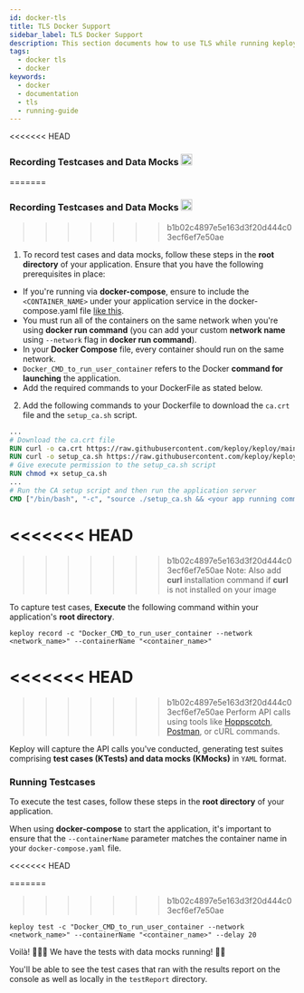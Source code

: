 ```yaml
---
id: docker-tls
title: TLS Docker Support
sidebar_label: TLS Docker Support
description: This section documents how to use TLS while running keploy via docker.
tags:
  - docker tls
  - docker
keywords:
  - docker
  - documentation
  - tls
  - running-guide
---
```


<<<<<<< HEAD
### Recording Testcases and Data Mocks <img src="https://cdn4.iconfinder.com/data/icons/logos-and-brands/512/97_Docker_logo_logos-512.png" width="20" height="20"/> 
=======
### Recording Testcases and Data Mocks <img src="https://cdn4.iconfinder.com/data/icons/logos-and-brands/512/97_Docker_logo_logos-512.png" width="20" height="20"/>
>>>>>>> b1b02c4897e5e163d3f20d444c03ecf6ef7e50ae

1. To record test cases and data mocks, follow these steps in the **root directory** of your application. Ensure that you have the following prerequisites in place:

- If you're running via **docker-compose**, ensure to include the `<CONTAINER_NAME>` under your application service in the docker-compose.yaml file [like this](https://github.com/keploy/samples-python/blob/9d6cf40da2eb75f6e035bedfb30e54564785d5c9/flask-mongo/docker-compose.yml#L14).
- You must run all of the containers on the same network when you're using **docker run command** (you can add your custom **network name** using `--network` flag in **docker run command**).
- In your **Docker Compose** file, every container should run on the same network.
- `Docker_CMD_to_run_user_container` refers to the Docker **command for launching** the application.
- Add the required commands to your DockerFile as stated below.

2. Add the following commands to your Dockerfile to download the `ca.crt` file and the `setup_ca.sh` script.

```Dockerfile
...
# Download the ca.crt file
RUN curl -o ca.crt https://raw.githubusercontent.com/keploy/keploy/main/pkg/proxy/asset/ca.crt
RUN curl -o setup_ca.sh https://raw.githubusercontent.com/keploy/keploy/main/pkg/proxy/asset/setup_ca.sh
# Give execute permission to the setup_ca.sh script
RUN chmod +x setup_ca.sh
...
# Run the CA setup script and then run the application server
CMD ["/bin/bash", "-c", "source ./setup_ca.sh && <your app running command>"]
```
<<<<<<< HEAD
=======

>>>>>>> b1b02c4897e5e163d3f20d444c03ecf6ef7e50ae
Note: Also add **curl** installation command if **curl** is not installed on your image

To capture test cases, **Execute** the following command within your application's **root directory**.

```shell
keploy record -c "Docker_CMD_to_run_user_container --network <network_name>" --containerName "<container_name>"
```
<<<<<<< HEAD
=======

>>>>>>> b1b02c4897e5e163d3f20d444c03ecf6ef7e50ae
Perform API calls using tools like [Hoppscotch](https://hoppscotch.io/), [Postman](https://www.postman.com/), or cURL commands.

Keploy will capture the API calls you've conducted, generating test suites comprising **test cases (KTests) and data mocks (KMocks)** in `YAML` format.

### Running Testcases

To execute the test cases, follow these steps in the **root directory** of your application.

When using **docker-compose** to start the application, it's important to ensure that the `--containerName` parameter matches the container name in your `docker-compose.yaml` file.

<<<<<<< HEAD

=======
>>>>>>> b1b02c4897e5e163d3f20d444c03ecf6ef7e50ae
```shell
keploy test -c "Docker_CMD_to_run_user_container --network <network_name>" --containerName "<container_name>" --delay 20
```

Voilà! 🧑🏻‍💻 We have the tests with data mocks running! 🐰🎉

You'll be able to see the test cases that ran with the results report on the console as well as locally in the `testReport` directory.
